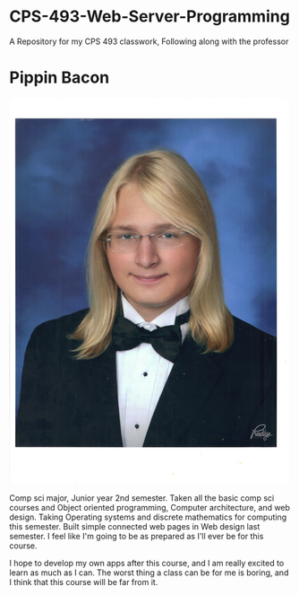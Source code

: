 # CPS-493-Web-Server-Programming

A Repository for my CPS 493 classwork, Following along with the professor

# Pippin Bacon

![A photo of me](PippinGraduationSmaller2.png "Pippin")

Comp sci major, Junior year 2nd semester. Taken all the basic comp sci courses and Object oriented programming, Computer architecture, and web design. Taking Operating systems and discrete mathematics for computing this semester. Built simple connected web pages in Web design last semester. I feel like I'm going to be as prepared as I'll ever be for this course.

I hope to develop my own apps after this course, and I am really excited to learn as much as I can. The worst thing a class can be for me is boring, and I think that this course will be far from it.
